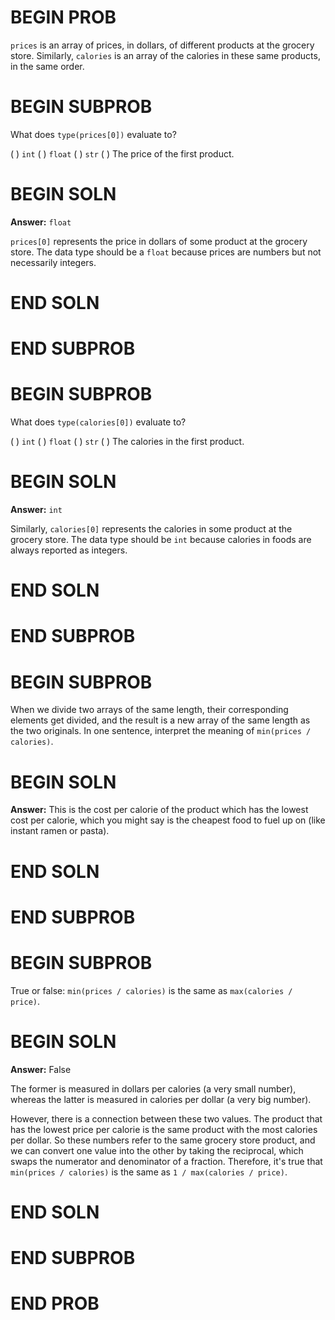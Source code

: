 # BEGIN PROB

`prices` is an array of prices, in dollars, of different products at the grocery store. Similarly, `calories` is an array of the calories in these same products, in the same order.

# BEGIN SUBPROB

What does `type(prices[0])` evaluate to?

( ) `int`
( ) `float`
( ) `str`
( ) The price of the first product.

# BEGIN SOLN

**Answer:** `float`

`prices[0]` represents the price in dollars of some product at the grocery store. The data type should be a `float` because prices are numbers but not necessarily integers.

# END SOLN

# END SUBPROB

# BEGIN SUBPROB

What does `type(calories[0])` evaluate to?

( ) `int`
( ) `float`
( ) `str`
( ) The calories in the first product.

# BEGIN SOLN

**Answer:** `int`

Similarly, `calories[0]` represents the calories in some product at the grocery store. The data type should be `int` because calories in foods are always reported as integers.

# END SOLN

# END SUBPROB

# BEGIN SUBPROB

When we divide two arrays of the same length, their corresponding elements get divided, and the result is a new array of the same length as the two originals. In one sentence, interpret the meaning of `min(prices / calories)`.

# BEGIN SOLN

**Answer:** This is the cost per calorie of the product which has the lowest cost per calorie, which you might say is the cheapest food to fuel up on (like instant ramen or pasta).

# END SOLN

# END SUBPROB

# BEGIN SUBPROB

True or false: `min(prices / calories)` is the same as `max(calories / price)`.

# BEGIN SOLN

**Answer:** False

The former is measured in dollars per calories (a very small number), whereas the latter is measured in calories per dollar (a very big number).

However, there is a connection between these two values. The product that has the lowest price per calorie is the same product with the most calories per dollar. So these numbers refer to the same grocery store product, and we can convert one value into the other by taking the reciprocal, which swaps the numerator and denominator of a fraction. Therefore, it's true that `min(prices / calories)` is the same as `1 / max(calories / price)`.

# END SOLN

# END SUBPROB

# END PROB